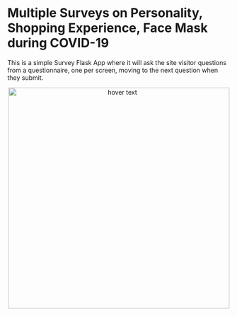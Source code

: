 # Multiple Surveys on Personality, Shopping Experience, Face Mask during COVID-19

This is a simple Survey Flask App where it will ask the site visitor questions from a questionnaire, 
one per screen, moving to the next question when they submit.

<p align="center">
  <img src="/static/images/sample.png" width="500" title="hover text">
</p>
